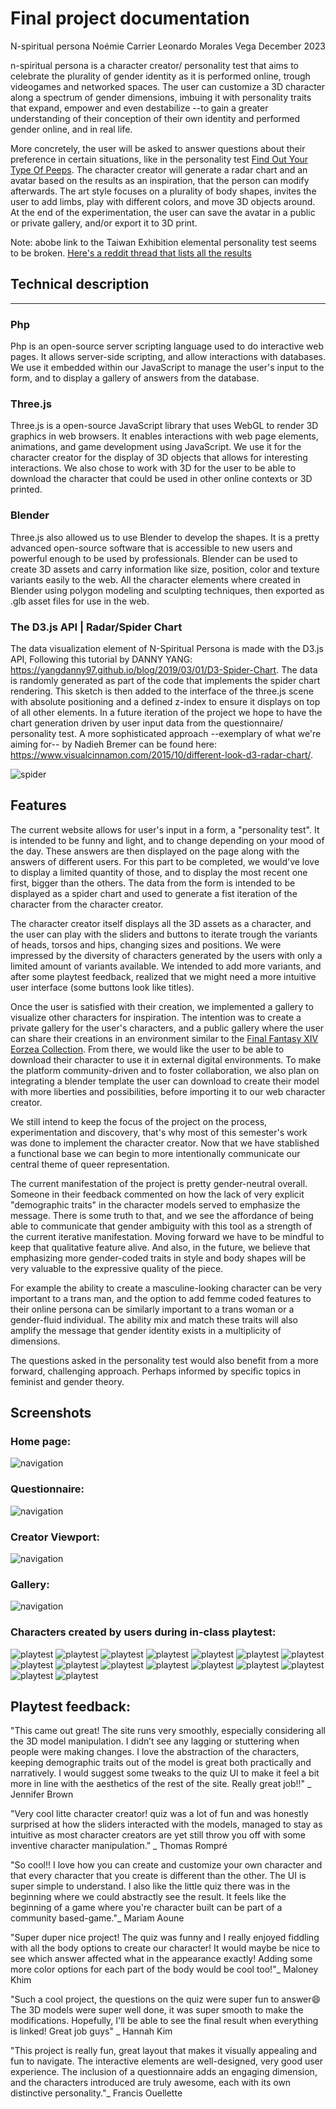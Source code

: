 # Final project documentation

N-spiritual persona
Noémie Carrier
Leonardo Morales Vega
December 2023

n-spiritual persona is a character creator/ personality test that aims to celebrate the plurality of gender identity as it is performed online, trough videogames and networked spaces. The user can customize a 3D character along a spectrum of gender dimensions, imbuing it with personality traits that expand, empower and even destabilize --to gain a greater understanding of their conception of their own identity and performed gender online, and in real life.

More concretely, the user will be asked to answer questions about their preference in certain situations, like in the personality test [Find Out Your Type Of Peeps](https://event.designexpo.org.tw/en/). The character creator will generate a radar chart and an avatar based on the results as an inspiration, that the person can modify afterwards. The art style focuses on a plurality of body shapes, invites the user to add limbs, play with different colors, and move 3D objects around. At the end of the experimentation, the user can save the avatar in a public or private gallery, and/or export it to 3D print.

Note: abobe link to the Taiwan Exhibition elemental personality test seems to be broken. [Here's a reddit thread that lists all the results](https://www.reddit.com/r/mbti/comments/16zitd6/taiwan_design_exhibition_2023_innate_personality/) 

## Technical description
------------------
### Php
Php is an open-source server scripting language used to do interactive web pages. It allows server-side scripting, and allow interactions with databases. We use it embedded within our JavaScript to manage the user's input to the form, and to display a gallery of answers from the database.  

### Three.js
Three.js is a open-source JavaScript library that uses WebGL to render 3D graphics in web browsers. It enables interactions with web page elements, animations, and game development using JavaScript. We use it for the character creator for the display of 3D objects that allows for interesting interactions. We also chose to work with 3D for the user to be able to download the character that could be used in other online contexts or 3D printed. 

### Blender
Three.js also allowed us to use Blender to develop the shapes. It is a pretty advanced open-source software that is accessible to new users and powerful enough to be used by professionals.  Blender can be used to create 3D assets and carry information like size, position, color and texture variants easily to the web. All the character elements where created in Blender using polygon modeling and sculpting techniques, then exported as .glb asset files for use in the web.



### The D3.js API | Radar/Spider Chart
The data visualization element of N-Spiritual Persona is made with the D3.js API, Following this tutorial by DANNY YANG: https://yangdanny97.github.io/blog/2019/03/01/D3-Spider-Chart. The data is randomly generated as part of the code that implements the spider chart rendering. This sketch is then added to the interface of the three.js scene with absolute positioning and a defined z-index to ensure it displays on top of all other elements. 
In a future iteration of the project we hope to have the chart generation driven by user input data from the questionnaire/ personality test.  A more sophisticated approach --exemplary of what we're aiming for-- by Nadieh Bremer can be found here:  https://www.visualcinnamon.com/2015/10/different-look-d3-radar-chart/.

![spider](./images/D3-Spiderchart.png)
## Features
The current website allows for user's input in a form, a "personality test". It is intended to be funny and light, and to change depending on your mood of the day. These answers are then displayed on the page along with the answers of different users. For this part to be completed, we would've love to display a limited quantity of those, and to display the most recent one first, bigger than the others. The data from the form is intended to be displayed as a spider chart and used to generate a fist iteration of the character from the character creator. 

The character creator itself displays all the 3D assets as a character, and the user can play with the sliders and buttons to iterate trough the variants of heads, torsos and hips, changing sizes and positions. We were impressed by the diversity of characters generated by the users with only a limited amount of variants available. We intended to add more variants, and after some playtest feedback, realized that we might need a more intuitive user interface (some buttons look like titles).

Once the user is satisfied with their creation, we implemented a gallery to visualize other characters for inspiration. The intention was to create a private gallery for the user's characters, and a public gallery where the user can share their creations in an environment similar to the [Final Fantasy XIV Eorzea Collection](https://ffxiv.eorzeacollection.com/). From there, we would like the user to be able to download their character to use it in external digital environments. To make the platform community-driven and to foster collaboration, we also plan on integrating a blender template the user can download to create their model with more liberties and possibilities, before importing it to our web character creator. 

We still intend to keep the focus of the project on the process, experimentation and discovery, that's why most of this semester's work was done to implement the character creator. Now that we have stablished a functional base we can begin to more intentionally communicate our central theme of queer representation.

The current manifestation of the project is pretty gender-neutral overall. Someone in their feedback commented on how the lack of very explicit "demographic traits" in the character models served to emphasize the message. There is some truth to that, and we see the affordance of being able to communicate that gender ambiguity with this tool as a strength of the current iterative manifestation. Moving forward we have to be mindful to keep that qualitative feature alive. And also, in the future, we believe that emphasizing more gender-coded traits in style and body shapes will be very valuable to the expressive quality of the piece.  

For example the ability to create a masculine-looking character can be very important to a trans man, and the option to add femme coded features to their online persona can be similarly important to a trans woman or a gender-fluid individual. The ability mix and match these traits will also amplify the message that gender identity exists in a multiplicity of dimensions.

The questions asked in the personality test would also benefit from a more forward, challenging approach. Perhaps informed by specific topics in feminist and gender theory.
## Screenshots
### Home page:
![navigation](./images/homepage.png)

### Questionnaire: 
![navigation](./images/questionnaire.png)

### Creator Viewport:
![navigation](./images/creatorViewport.png)

### Gallery: 
![navigation](./images/gallery.png)

### Characters created by users during in-class playtest:
![playtest](./images/N-Spiritual-Persona_screenshot-1.png)
![playtest](./images/N-Spiritual-Persona_screenshot-2.png)
![playtest](./images/N-Spiritual-Persona_screenshot-3.png)
![playtest](./images/N-Spiritual-Persona_screenshot-4.png)
![playtest](./images/N-Spiritual-Persona_screenshot-5.png)
![playtest](./images/N-Spiritual-Persona_screenshot-6.png)
![playtest](./images/N-Spiritual-Persona_screenshot-7.png)
![playtest](./images/N-Spiritual-Persona_screenshot-8.png)
![playtest](./images/N-Spiritual-Persona_screenshot-9.png)
![playtest](./images/N-Spiritual-Persona_screenshot-10.png)
![playtest](./images/N-Spiritual-Persona_screenshot-11.png)
![playtest](./images/N-Spiritual-Persona_screenshot-12.png)
![playtest](./images/N-Spiritual-Persona_screenshot-13.png)
![playtest](./images/N-Spiritual-Persona_screenshot-14.png)
![playtest](./images/N-Spiritual-Persona_screenshot-15.png)
![playtest](./images/N-Spiritual-Persona_screenshot-16.png)

## Playtest feedback:

"This came out great! The site runs very smoothly, especially considering all the 3D model manipulation. I didn’t see any lagging or stuttering when people were making changes. I love the abstraction of the characters, keeping demographic traits out of the model is great both practically and narratively. I would suggest some tweaks to the quiz UI to make it feel a bit more in line with the aesthetics of the rest of the site. Really great job!!" _ Jennifer Brown

"Very cool litte character creator! quiz was a lot of fun and was honestly surprised at how the sliders interacted with the models, managed to stay as intuitive as most character creators are yet still throw you off with some inventive character manipulation." _ Thomas Rompré

"So cool!! I love how you can create and customize your own character and that every character that you create is different than the other. The UI is super simple to understand. I also like the little quiz there was in the beginning where we could abstractly see the result. It feels like the beginning of a game where you're character built can be part of a community based-game."_ Mariam Aoune 

"Super duper nice project! The quiz was funny and I really enjoyed fiddling with all the body options to create our character! It would maybe be nice to see which answer affected what in the appearance exactly! Adding some more color options for each part of the body would be cool too!"_ Maloney Khim

"Such a cool project, the questions on the quiz were super fun to answer😄
The 3D models were super well done, it was super smooth to make the modifications.
Hopefully, I'll be able to see the final result when everything is linked! Great job guys" _  Hannah Kim

"This project is really fun, great layout that makes it visually appealing and fun to navigate. The interactive elements are well-designed, very good user experience. The inclusion of a questionnaire adds an engaging dimension, and the characters introduced are truly awesome, each with its own distinctive personality."_ Francis Ouellette